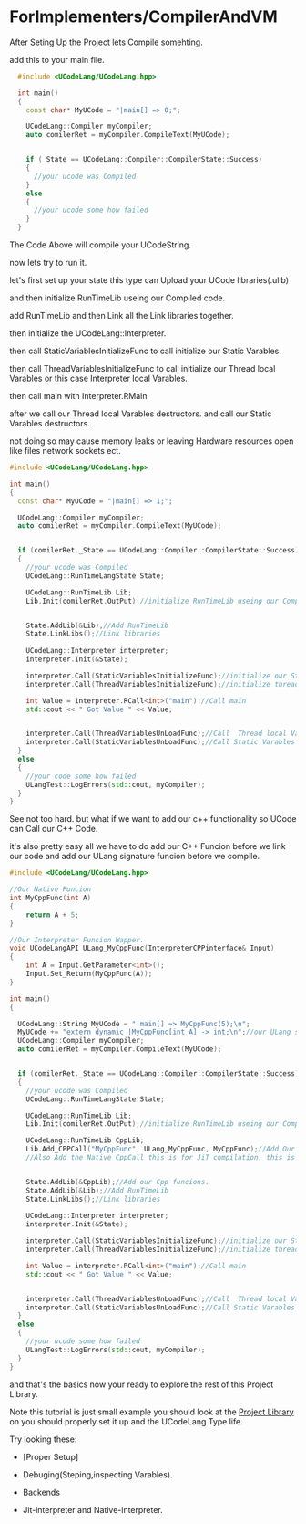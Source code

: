 # ForImplementers/CompilerAndVM

After Seting Up the Project lets Compile somehting.

add this to your main file.


```cpp
  #include <UCodeLang/UCodeLang.hpp>

  int main()
  {
    const char* MyUCode = "|main[] => 0;";

    UCodeLang::Compiler myCompiler;
    auto comilerRet = myCompiler.CompileText(MyUCode);


    if (_State == UCodeLang::Compiler::CompilerState::Success)
    {
      //your ucode was Compiled
    }
    else 
    {
      //your ucode some how failed   
    }
  }
  ```



The Code Above will compile your UCodeString.

now lets try to run it.

let's first set up your state this type can Upload your UCode libraries(.ulib)

and then initialize RunTimeLib useing our Compiled code.

add RunTimeLib and
then Link all the Link libraries together.

then initialize the UCodeLang::Interpreter.

then call StaticVariablesInitializeFunc to call initialize our Static Varables.


then call ThreadVariablesInitializeFunc to call initialize our Thread local Varables or this case Interpreter local Varables.

then call main with Interpreter.RMain<int>

after we call our Thread local Varables destructors.
and call our Static Varables destructors.

not doing so may cause memory leaks or leaving Hardware resources open like files network sockets ect.

```cpp
#include <UCodeLang/UCodeLang.hpp>

int main()
{
  const char* MyUCode = "|main[] => 1;";

  UCodeLang::Compiler myCompiler;
  auto comilerRet = myCompiler.CompileText(MyUCode);


  if (comilerRet._State == UCodeLang::Compiler::CompilerState::Success)
  { 
    //your ucode was Compiled
    UCodeLang::RunTimeLangState State;

    UCodeLang::RunTimeLib Lib;
	Lib.Init(comilerRet.OutPut);//initialize RunTimeLib useing our Compiled code.


    State.AddLib(&Lib);//Add RunTimeLib
    State.LinkLibs();//Link libraries
   
    UCodeLang::Interpreter interpreter;
    interpreter.Init(&State);

    interpreter.Call(StaticVariablesInitializeFunc);//initialize our Static Varables.
	interpreter.Call(ThreadVariablesInitializeFunc);//initialize thread local/Interpreter local Varables.

    int Value = interpreter.RCall<int>("main");//Call main
    std::cout << " Got Value " << Value;


	interpreter.Call(ThreadVariablesUnLoadFunc);//Call  Thread local Varables destructors.
    interpreter.Call(StaticVariablesUnLoadFunc);//Call Static Varables destructors.
  }
  else 
  {
    //your code some how failed  
    ULangTest::LogErrors(std::cout, myCompiler); 
  }
}
```

See not too hard.
but what if we want to add our c++ functionality so UCode can Call our C++ Code.

it's also pretty easy all we have to do add our C++ Funcion before we link our code and add our ULang signature funcion before we compile.

```cpp
#include <UCodeLang/UCodeLang.hpp>

//Our Native Funcion
int MyCppFunc(int A)
{
    return A + 5;
}

//Our Interpreter Funcion Wapper.
void UCodeLangAPI ULang_MyCppFunc(InterpreterCPPinterface& Input)
{
	int A = Input.GetParameter<int>();
	Input.Set_Return(MyCppFunc(A));
}

int main()
{

  UCodeLang::String MyUCode = "|main[] => MyCppFunc(5);\n";
  MyUCode += "extern dynamic |MyCppFunc[int A] -> int;\n";//our ULang signature that maps to Cpp Code Funcion.
  UCodeLang::Compiler myCompiler;
  auto comilerRet = myCompiler.CompileText(MyUCode);


  if (comilerRet._State == UCodeLang::Compiler::CompilerState::Success)
  { 
    //your ucode was Compiled
    UCodeLang::RunTimeLangState State;

    UCodeLang::RunTimeLib Lib;
	Lib.Init(comilerRet.OutPut);//initialize RunTimeLib useing our Compiled code.

    UCodeLang::RunTimeLib CppLib;
    Lib.Add_CPPCall("MyCppFunc", ULang_MyCppFunc, MyCppFunc);//Add Our Interpreter Funcion Wapper.
    //Also Add the Native CppCall this is for JiT compilation. this is optional but makes the CPPCall a bit slower if not added.


    State.AddLib(&CppLib);//Add our Cpp funcions.
    State.AddLib(&Lib);//Add RunTimeLib
    State.LinkLibs();//Link libraries
   
    UCodeLang::Interpreter interpreter;
    interpreter.Init(&State);

    interpreter.Call(StaticVariablesInitializeFunc);//initialize our Static Varables.
	interpreter.Call(ThreadVariablesInitializeFunc);//initialize thread local/Interpreter local Varables.

    int Value = interpreter.RCall<int>("main");//Call main
    std::cout << " Got Value " << Value;


	interpreter.Call(ThreadVariablesUnLoadFunc);//Call  Thread local Varables destructors.
    interpreter.Call(StaticVariablesUnLoadFunc);//Call Static Varables destructors.
  }
  else 
  {
    //your ucode some how failed  
    ULangTest::LogErrors(std::cout, myCompiler); 
  }
}
```

and that's the basics now your ready to explore the rest of this Project Library.

Note this tutorial is just small example you should look at the [Project Library](./Project.md) on you should properly set it up and the UCodeLang Type life.

Try looking these:

 - [Proper Setup]

 - Debuging(Steping,inspecting Varables).

 - Backends

 - Jit-interpreter and Native-interpreter.
